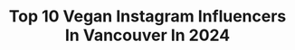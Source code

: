 ---
title: Top 10 Vegan Instagram Influencers In Vancouver In 2024
description: >-
  Find top vegan Instagram influencers in Vancouver in 2024. Most popular hashtags: #vegan #vancouver #vancouverfood #veganvancouver.
platform: Instagram
hits: 36
text_top: See the most popular Instagram influencers on inBeat.
text_bottom: Our platform has 36 Instagram influencers like this in Vancouver, Canada for you to work with.
profiles:
  - username: "rosslynmaria"
    fullname: >-
      Rosslyn | Food Photographer 🌱
    bio: >-
      » easy vegan sweets » cofounder of @foodphotographycorner » vancouver, bc ⇣ recipes + resources⇣
    location: "Canada"
    followers: 22014
    engagement: 488
    commentsToLikes: 0.064779
    id: ck0w0xfjygifp0i19kww4b0om
    verified: false
    hashtags: "#vancouvervegan, #chocolatecookies, #ad, #foodvideo"
  - username: "kaitlyndickie"
    fullname: >-
      kaitlyn dickie
    bio: >-
      📍 Whistler | Vancouver 🌊 Host: @wanderingwellnessgetaway 🌱 Plant-based 💌 Collabs: hello@kaitlyndickie.com
    location: "Canada"
    followers: 11953
    engagement: 160
    commentsToLikes: 0.086402
    id: clpbte3svadbb0k08tdk2ufxj
    verified: false
    hashtags: "#women, #santateresa, #travel, #bajamexico"
  - username: "erinireland"
    fullname: >-
      Erin Ireland
    bio: >-
      Daily plant-based meal ideas. Discovering vegan food in Vancouver, BC. Owner of @tolivefor.bakery. erin@tolivefor.ca
    location: "Canada"
    followers: 205978
    engagement: 126
    commentsToLikes: 0.059808
    id: ck0vxexapykby0i19tw3gytqs
    verified: true
    hashtags: "#vegan, #veganrecipes, #plantbased, #veganvancouver"
  - username: "cheaplazyvegan"
    fullname: >-
      Rose 🌹 Cheap Lazy Vegan
    bio: >-
      🎥 YouTube.com/cheaplazyvegan 🍴 My Vegan Cafe @savegyyc 🎤 Podcast @thesavegpodcast 🥰 Personal @therosatron 👇RECIPES & LINKS 😍
    location: "Canada"
    followers: 202021
    engagement: 77
    commentsToLikes: 0.023917
    id: ck136n1357aob0i199kseyulp
    verified: false
    hashtags: "#cheapvegan, #cheaplazyvegan, #easyrecipe, #vegansofig"
  - username: "dari_eats"
    fullname: >-
      Darius • Vancouver Foodie
    bio: >-
      ୧⍤⃝🍣 Eating for content across YVR ୧⍤⃝🍜 DM/email: dari.eats@gmail.com
    location: "Canada"
    followers: 9055
    engagement: 387
    commentsToLikes: 0.291190
    id: ck6tm0thd6zkb0j71lhlg1p3f
    verified: false
    hashtags: "#richmondeats, #vancouverfoodie, #koreanfoodlover, #foodmemes"
  - username: "vancityeats"
    fullname: >-
      VANCOUVER FOOD SCENE
    bio: >-
      😋The most delicious meals of Vancouver ‼️Giveaways to the best restaurants 🤳Providing marketing services for local restaurants
    location: "Canada"
    followers: 46093
    engagement: 119
    commentsToLikes: 0.475269
    id: ck0typscwnp620i197njk8u3q
    verified: false
    hashtags: "#yvr, #vancityeats, #vancouvereats, #vancouver"
  - username: "passionegelatoyvr"
    fullname: >-
      Passione Gelato Artigianale
    bio: >-
      🍨 Microbatch handcrafted gelato 📜 There’s a story behind every flavour… 📍Located by Parq Casino
    location: "Canada"
    followers: 20791
    engagement: 96
    commentsToLikes: 0.033764
    id: ckyecgv9kpz5t0j23364wrlk0
    verified: false
    hashtags: "#italiangelato, #icecreamtime, #gelatoartigianale, #gelatotime"
  - username: "naomikingofficial"
    fullname: >-
      Naomi King
    bio: >-
      Musician, actor, author, digital & tattoo artist, nonbinary, asexual, animal-loving vegan. 💖 Vancouver, Canada 🍁 🇵🇭🇨🇦🇳🇱🇯🇵🇦🇺🇮🇳🇸🇬 @naomikingtattoos
    location: "Canada"
    followers: 12495
    engagement: 526
    commentsToLikes: 0.031121
    id: ck5heggxyss1y0i115qyylh0v
    verified: false
    hashtags: ""
  - username: "samanthashakiraclarke"
    fullname: >-
      Samantha Clarke
    bio: >-
      🎭Actress @officialcue 🌱Vegan for the🐥and🌍 🧘🏼‍♀️/ 🥊Teacher 🌈She/her 👊🏿Ally. 💝Here to serve.
    location: "Canada"
    followers: 77943
    engagement: 163
    commentsToLikes: 0.053771
    id: ck15rr0s299i70i19ochgo0fz
    verified: false
    hashtags: "#plantbased, #govegan, #foodforthought, #vancouveractress"
  - username: "__sugar.plum.chumm__"
    fullname: >-
      SWF ✨
    bio: >-
      Living the✨Life 🇨🇦 Lifestyle Influencer Fashion|Skincare|Food|Travel|Lifestyle & everything nice!
    location: "Canada"
    followers: 19842
    engagement: 6
    commentsToLikes: 0.005440
    id: ckto9ubmrer2w0j23l60i6ifc
    verified: false
    hashtags: "#christmas, #holidayseason, #torontochristmas, #torontofoodie"
---